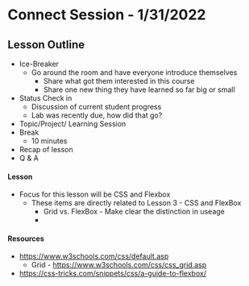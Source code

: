 # Connect Session - 1/31/2022

## Lesson Outline

  * Ice-Breaker
    * Go around the room and have everyone introduce themselves
      * Share what got them interested in this course
      * Share one new thing they have learned so far big or small
  * Status Check in
    * Discussion of current student progress
    * Lab was recently due, how did that go?
  * Topic/Project/ Learning Session
  * Break
    * 10 minutes
  * Recap of lesson
  * Q & A

#### Lesson

  * Focus for this lesson will be CSS and Flexbox
    * These items are directly related to Lesson 3 - CSS and FlexBox
      * Grid vs. FlexBox - Make clear the distinction in useage
      * 

#### Resources

  * https://www.w3schools.com/css/default.asp
    * Grid -  https://www.w3schools.com/css/css_grid.asp
  * https://css-tricks.com/snippets/css/a-guide-to-flexbox/

